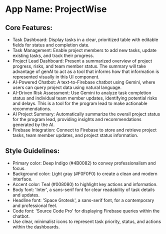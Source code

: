 # **App Name**: ProjectWise

## Core Features:

- Task Dashboard: Display tasks in a clear, prioritized table with editable fields for status and completion date.
- Task Management: Enable project members to add new tasks, update existing tasks, and track their progress.
- Project Lead Dashboard: Present a summarized overview of project progress, risks, and team member status. The summary will take advantage of genAI to act as a tool that informs how that information is represented visually in this UI component.
- AI-Powered Chatbot: A text-to-Firebase chatbot using Gemini, where users can query project data using natural language.
- AI-Driven Risk Assessment: Use Gemini to analyze task completion status and individual team member updates, identifying potential risks and delays. This is a tool for the program lead to make actionable recommendations.
- AI Project Summary: Automatically summarize the overall project status for the program lead, providing insights and recommendations generated by the AI.
- Firebase Integration: Connect to Firebase to store and retrieve project tasks, team member updates, and project status information.

## Style Guidelines:

- Primary color: Deep Indigo (#4B0082) to convey professionalism and focus.
- Background color: Light gray (#F0F0F0) to create a clean and modern interface.
- Accent color: Teal (#008080) to highlight key actions and information.
- Body font: 'Inter', a sans-serif font for clear readability of task details and updates.
- Headline font: 'Space Grotesk', a sans-serif font, for a contemporary and professional feel.
- Code font: 'Source Code Pro' for displaying Firebase queries within the chatbot.
- Use clear, minimalist icons to represent task priority, status, and actions within the dashboards.